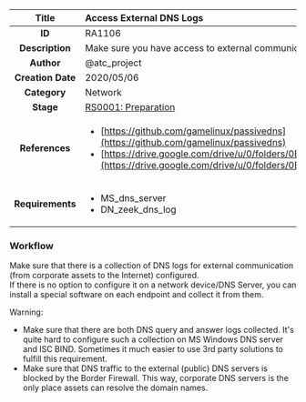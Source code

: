 | Title                       | Access External DNS Logs         |
|:---------------------------:|:--------------------|
| **ID**                      | RA1106            |
| **Description**             | Make sure you have access to external communication DNS logs   |
| **Author**                  | @atc_project        |
| **Creation Date**           | 2020/05/06 |
| **Category**                | Network      |
| **Stage**                   |[RS0001: Preparation](../Response_Stages/RS0001.md)| 
| **References** |<ul><li>[https://github.com/gamelinux/passivedns](https://github.com/gamelinux/passivedns)</li><li>[https://drive.google.com/drive/u/0/folders/0B5BuM3k0_mF3LXpnYVUtU091Vjg](https://drive.google.com/drive/u/0/folders/0B5BuM3k0_mF3LXpnYVUtU091Vjg)</li></ul>|
| **Requirements** |<ul><li>MS_dns_server</li><li>DN_zeek_dns_log</li></ul>|

### Workflow

Make sure that there is a collection of DNS logs for external communication (from corporate assets to the Internet) configured.  
If there is no option to configure it on a network device/DNS Server, you can install a special software on each endpoint and collect it from them.  

Warning:  

- Make sure that there are both DNS query and answer logs collected. It's quite hard to configure such a collection on MS Windows DNS server and ISC BIND. Sometimes it much easier to use 3rd party solutions to fulfill this requirement.  
- Make sure that DNS traffic to the external (public) DNS servers is blocked by the Border Firewall. This way, corporate DNS servers is the only place assets can resolve the domain names.  
